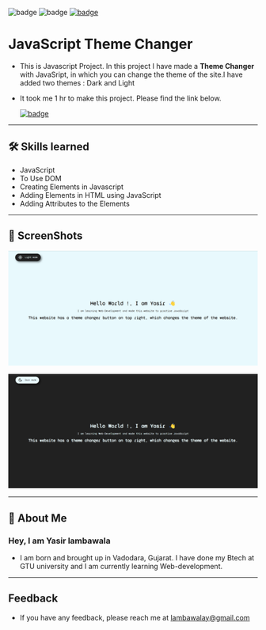 ![badge](https://img.shields.io/badge/MADE%20WITH-HTML,%20CSS%20&%20JS-blue)
![badge](https://img.shields.io/badge/TIME%20TAKEN-1%20hr-red)
[![badge](https://img.shields.io/badge/SEE%20DEMO%20-VISIT-green)](https://javascript-themechanger-project7.netlify.app/)

# JavaScript Theme Changer

- This is Javascript Project. In this project I have made a **Theme Changer** with JavaSript, in which you can change the theme of the site.I have added two themes : Dark and Light

- It took me 1 hr to make this project. Please find the link below.

  [![badge](https://img.shields.io/badge/LINK%20OF-PROJECT-white)](https://javascript-themechanger-project7.netlify.app/)

---

## 🛠 Skills learned

- JavaScript
- To Use DOM
- Creating Elements in Javascript
- Adding Elements in HTML using JavaScript
- Adding Attributes to the Elements

---

## 🎥 ScreenShots

![light Theme](Theme%20Changer%20-%20light.png)

![Dark Theme](Theme%20Changer%20-%20Dark.png)

---

## 🚀 About Me

### Hey, I am Yasir lambawala

- I am born and brought up in Vadodara, Gujarat. I have done my Btech at GTU university and I am currently learning Web-development.

---

## Feedback

- If you have any feedback, please reach me at lambawalay@gmail.com

